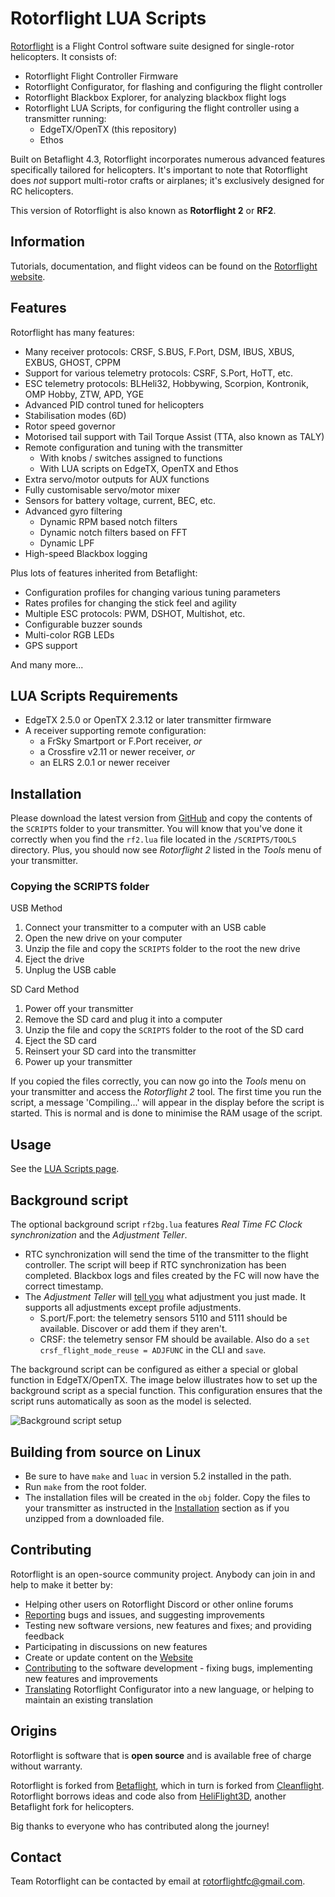 # Rotorflight LUA Scripts

[Rotorflight](https://github.com/rotorflight) is a Flight Control software suite designed for
single-rotor helicopters. It consists of:

- Rotorflight Flight Controller Firmware
- Rotorflight Configurator, for flashing and configuring the flight controller
- Rotorflight Blackbox Explorer, for analyzing blackbox flight logs
- Rotorflight LUA Scripts, for configuring the flight controller using a transmitter running:
  - EdgeTX/OpenTX (this repository)
  - Ethos

Built on Betaflight 4.3, Rotorflight incorporates numerous advanced features specifically
tailored for helicopters. It's important to note that Rotorflight does _not_ support multi-rotor
crafts or airplanes; it's exclusively designed for RC helicopters.

This version of Rotorflight is also known as **Rotorflight 2** or **RF2**.


## Information

Tutorials, documentation, and flight videos can be found on the [Rotorflight website](https://www.rotorflight.org/).


## Features

Rotorflight has many features:

* Many receiver protocols: CRSF, S.BUS, F.Port, DSM, IBUS, XBUS, EXBUS, GHOST, CPPM
* Support for various telemetry protocols: CSRF, S.Port, HoTT, etc.
* ESC telemetry protocols: BLHeli32, Hobbywing, Scorpion, Kontronik, OMP Hobby, ZTW, APD, YGE
* Advanced PID control tuned for helicopters
* Stabilisation modes (6D)
* Rotor speed governor
* Motorised tail support with Tail Torque Assist (TTA, also known as TALY)
* Remote configuration and tuning with the transmitter
  - With knobs / switches assigned to functions
  - With LUA scripts on EdgeTX, OpenTX and Ethos
* Extra servo/motor outputs for AUX functions
* Fully customisable servo/motor mixer
* Sensors for battery voltage, current, BEC, etc.
* Advanced gyro filtering
  - Dynamic RPM based notch filters
  - Dynamic notch filters based on FFT
  - Dynamic LPF
* High-speed Blackbox logging

Plus lots of features inherited from Betaflight:

* Configuration profiles for changing various tuning parameters
* Rates profiles for changing the stick feel and agility
* Multiple ESC protocols: PWM, DSHOT, Multishot, etc.
* Configurable buzzer sounds
* Multi-color RGB LEDs
* GPS support

And many more...


## LUA Scripts Requirements

- EdgeTX 2.5.0 or OpenTX 2.3.12 or later transmitter firmware
- A receiver supporting remote configuration:
  - a FrSky Smartport or F.Port receiver, _or_
  - a Crossfire v2.11 or newer receiver, _or_
  - an ELRS 2.0.1 or newer receiver

## Installation

Please download the latest version from [GitHub](https://github.com/rotorflight/rotorflight-lua-scripts/releases/) and copy the contents of the `SCRIPTS` folder to your transmitter. You will know that you've done it correctly when you find the `rf2.lua` file located in the `/SCRIPTS/TOOLS` directory. Plus, you should now see *Rotorflight 2* listed in the *Tools* menu of your transmitter.

### Copying the SCRIPTS folder

USB Method

1. Connect your transmitter to a computer with an USB cable
2. Open the new drive on your computer
3. Unzip the file and copy the `SCRIPTS` folder to the root the new drive
4. Eject the drive
5. Unplug the USB cable

SD Card Method

1. Power off your transmitter
2. Remove the SD card and plug it into a computer
3. Unzip the file and copy the `SCRIPTS` folder to the root of the SD card
4. Eject the SD card
5. Reinsert your SD card into the transmitter
6. Power up your transmitter

If you copied the files correctly, you can now go into the *Tools* menu on your transmitter and access the *Rotorflight 2* tool. The first time you run the script, a message 'Compiling...' will appear in the display before the script is started. This is normal and is done to minimise the RAM usage of the script.

## Usage
See the [LUA Scripts page](https://www.rotorflight.org/docs/Tutorial-Setup/LUA-Scripts).

## Background script
The optional background script `rf2bg.lua` features *Real Time FC Clock synchronization* and the *Adjustment Teller*. 
- RTC synchronization will send the time of the transmitter to the flight controller. The script will beep if RTC synchronization has been completed. Blackbox logs and files created by the FC will now have the correct timestamp.
- The *Adjustment Teller* will [tell you](https://www.youtube.com/watch?v=rbMiiWhzhqI) what adjustment you just made. It supports all adjustments except profile adjustments. 
  - S.port/F.port: the telemetry sensors 5110 and 5111 should be available. Discover or add them if they aren't.
  - CRSF: the telemetry sensor FM should be available. Also do a `set crsf_flight_mode_reuse = ADJFUNC` in the CLI and `save`.  

The background script can be configured as either a special or global function in EdgeTX/OpenTX. The image below illustrates how to set up the background script as a special function. This configuration ensures that the script runs automatically as soon as the model is selected.

![Background script setup](https://github.com/rotorflight/rotorflight-lua-scripts/assets/34315684/d91c69e3-1bcf-48ce-92bf-4cb9f6e9322e)


## Building from source on Linux

- Be sure to have `make` and `luac` in version 5.2 installed in the path.
- Run `make` from the root folder.
- The installation files will be created in the `obj` folder. Copy the files to your transmitter as instructed in the [Installation](#installation) section as if you unzipped from a downloaded file.


## Contributing

Rotorflight is an open-source community project. Anybody can join in and help to make it better by:

* Helping other users on Rotorflight Discord or other online forums
* [Reporting](https://github.com/rotorflight?tab=repositories) bugs and issues, and suggesting improvements
* Testing new software versions, new features and fixes; and providing feedback
* Participating in discussions on new features
* Create or update content on the [Website](https://www.rotorflight.org)
* [Contributing](https://www.rotorflight.org/docs/Contributing/intro) to the software development - fixing bugs, implementing new features and improvements
* [Translating](https://www.rotorflight.org/docs/Contributing/intro#translations) Rotorflight Configurator into a new language, or helping to maintain an existing translation


## Origins

Rotorflight is software that is **open source** and is available free of charge without warranty.

Rotorflight is forked from [Betaflight](https://github.com/betaflight), which in turn is forked from [Cleanflight](https://github.com/cleanflight).
Rotorflight borrows ideas and code also from [HeliFlight3D](https://github.com/heliflight3d/), another Betaflight fork for helicopters.

Big thanks to everyone who has contributed along the journey!


## Contact

Team Rotorflight can be contacted by email at rotorflightfc@gmail.com.
